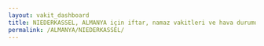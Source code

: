 ```yaml
---
layout: vakit_dashboard
title: NIEDERKASSEL, ALMANYA için iftar, namaz vakitleri ve hava durumu - ilçe/eyalet seç
permalink: /ALMANYA/NIEDERKASSEL/
---
```


<script type="text/javascript">
  var GLOBAL_COUNTRY = 'ALMANYA';
  var GLOBAL_CITY = 'NIEDERKASSEL';
  var GLOBAL_STATE = '';
  var lat = 72;
  var lon = 21;
</script>
